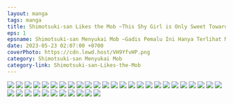 ```yaml
---
layout: manga
tags: manga
title: Shimotsuki-san Likes the Mob ~This Shy Girl is Only Sweet Towards Me~ - C1 ID Translation
eps: 1
epsname: Shimotsuki-san Menyukai Mob ~Gadis Pemalu Ini Hanya Terlihat Manis di Hadapanku~
date: 2023-05-23 02:07:00 +0700
coverPhoto: https://cdn.lewd.host/VH9YfvHP.png
category: Shimotsuki-san Menyukai Mob
category-link: Shimotsuki-san-Likes-the-Mob
---
```


![](https://cdn.lewd.host/hdccSxaf.png)
![](https://cdn.lewd.host/OJ0Szl1R.png)
![](https://cdn.lewd.host/rTUfSBCT.png)
![](https://cdn.lewd.host/TSc4vdcQ.png)
![](https://cdn.lewd.host/zDz2RDhh.png)
![](https://cdn.lewd.host/xNIsCXBO.png)
![](https://cdn.lewd.host/CKmk1Gfn.png)
![](https://cdn.lewd.host/g0uSyR5b.png)
![](https://cdn.lewd.host/MY4ntKZH.png)
![](https://cdn.lewd.host/p95o2K3G.png)
![](https://cdn.lewd.host/Fu1Xd1xc.png)
![](https://cdn.lewd.host/5bilTJXU.png)
![](https://cdn.lewd.host/hqct4EWn.png)
![](https://cdn.lewd.host/WDxEYzJ3.png)
![](https://cdn.lewd.host/2mIqmmHi.png)
![](https://cdn.lewd.host/CIc5FqdW.png)
![](https://cdn.lewd.host/WgTwj1eQ.png)
![](https://cdn.lewd.host/P6IybBKE.png)
![](https://cdn.lewd.host/pnHjIBcQ.png)
![](https://cdn.lewd.host/f3ckXsl7.png)
![](https://cdn.lewd.host/VPXb2ZtB.png)
![](https://cdn.lewd.host/hHEVNDcd.png)
![](https://cdn.lewd.host/P5cfp7CY.png)
![](https://cdn.lewd.host/q73vZqX4.png)
![](https://cdn.lewd.host/SVFR4Exb.png)
![](https://cdn.lewd.host/PqYxFNSe.png)
![](https://cdn.lewd.host/A3QJsshH.png)
![](https://cdn.lewd.host/GzzKlsgV.png)
![](https://cdn.lewd.host/m6N4nsRe.png)
![](https://cdn.lewd.host/AafBHAf8.png)
![](https://cdn.lewd.host/27njcVHs.png)
![](https://cdn.lewd.host/E92s9ZTm.png)
![](https://cdn.lewd.host/gPBGnRZG.png)
![](https://cdn.lewd.host/SmnJAjVg.png)
![](https://cdn.lewd.host/muhmbguN.png)
![](https://cdn.lewd.host/7CqBuQj4.png)
